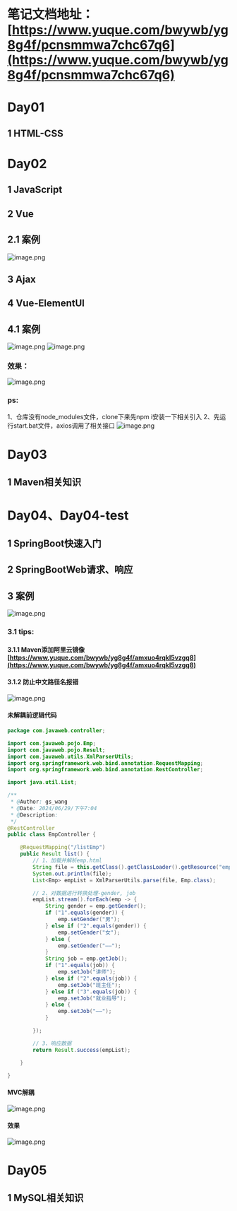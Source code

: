 # 笔记文档地址：[https://www.yuque.com/bwywb/yg8g4f/pcnsmmwa7chc67q6](https://www.yuque.com/bwywb/yg8g4f/pcnsmmwa7chc67q6)
# Day01
## 1 HTML-CSS
# Day02
## 1 JavaScript
## 2 Vue
## 2.1 案例
![image.png](https://cdn.nlark.com/yuque/0/2024/png/35244370/1719044025898-dd06b379-8ac9-415f-88ba-5221afe694ef.png#averageHue=%23faf9f8&clientId=u5a596626-61a7-4&from=paste&height=474&id=ykk85&originHeight=592&originWidth=1229&originalType=binary&ratio=1.25&rotation=0&showTitle=false&size=103906&status=done&style=none&taskId=u030dfa9d-f27c-4d9c-9626-c34485332bd&title=&width=983.2)
## 3 Ajax
## 4 Vue-ElementUI
## 4.1 案例
![image.png](https://cdn.nlark.com/yuque/0/2024/png/35244370/1719061520929-89489198-4060-4609-9187-27b89ebe2aa0.png#averageHue=%23f9f7f6&clientId=uddbcafc8-c6a8-4&from=paste&height=476&id=u4c2baca0&originHeight=595&originWidth=1202&originalType=binary&ratio=1.25&rotation=0&showTitle=false&size=160210&status=done&style=none&taskId=ub308404d-6da0-46dc-8ce1-92451945d96&title=&width=961.6)
![image.png](https://cdn.nlark.com/yuque/0/2024/png/35244370/1719061895172-7b7c82b4-0a76-440f-ad04-42a03b72edeb.png#averageHue=%23f9f5ed&clientId=uddbcafc8-c6a8-4&from=paste&height=478&id=u4bcbebca&originHeight=598&originWidth=1195&originalType=binary&ratio=1.25&rotation=0&showTitle=false&size=77047&status=done&style=none&taskId=ueab7cec3-2a31-47c6-8f04-9e33731d7e0&title=&width=956)
### 效果：
![image.png](https://cdn.nlark.com/yuque/0/2024/png/35244370/1719066435043-e2fc60e4-07fe-4be1-b294-b7546e61d75a.png#averageHue=%23fbfaf9&clientId=uc0aa0b06-cc87-4&from=paste&height=799&id=ud4d4505f&originHeight=999&originWidth=1911&originalType=binary&ratio=1.25&rotation=0&showTitle=false&size=186735&status=done&style=none&taskId=u4b2d2749-6c41-42b4-9d93-2628d77df4a&title=&width=1528.8)
### ps:
1、仓库没有node_modules文件，clone下来先npm i安装一下相关引入
2、先运行start.bat文件，axios调用了相关接口
![image.png](https://cdn.nlark.com/yuque/0/2024/png/35244370/1719067250246-5efbcd05-57f4-45dc-be89-4f562dd315ab.png#averageHue=%2321201f&clientId=uc0aa0b06-cc87-4&from=paste&height=152&id=udeba2d0b&originHeight=190&originWidth=874&originalType=binary&ratio=1.25&rotation=0&showTitle=false&size=19833&status=done&style=none&taskId=ufb52ce36-6be2-4283-924c-ea6e17af5e9&title=&width=699.2)
# Day03
## 1 Maven相关知识
# Day04、Day04-test
## 1 SpringBoot快速入门
## 2 SpringBootWeb请求、响应
## 3 案例
![image.png](https://cdn.nlark.com/yuque/0/2024/png/35244370/1719658499769-b2b8edce-449a-4a42-94c6-05445ce9ab0e.png#averageHue=%23f8f2f0&clientId=u5b6df6d4-e367-4&from=paste&height=487&id=uf4ceebe5&originHeight=609&originWidth=1261&originalType=binary&ratio=1.25&rotation=0&showTitle=false&size=170494&status=done&style=none&taskId=u60298639-5f19-4415-aceb-f3e61e0f4b9&title=&width=1008.8)
### 3.1 tips:
#### 3.1.1 Maven添加阿里云镜像[https://www.yuque.com/bwywb/yg8g4f/amxuo4rqkl5vzgq8](https://www.yuque.com/bwywb/yg8g4f/amxuo4rqkl5vzgq8)
#### 3.1.2 防止中文路径名报错
![image.png](https://cdn.nlark.com/yuque/0/2024/png/35244370/1719660839548-23b0b1fc-5bfe-4e36-a262-4364d1abf0bd.png#averageHue=%23282a2e&clientId=u34b0b673-2ac9-4&from=paste&height=539&id=ua7929a73&originHeight=674&originWidth=1920&originalType=binary&ratio=1.25&rotation=0&showTitle=false&size=181403&status=done&style=none&taskId=uea5be86b-6891-472d-aa35-190b3aeb5e8&title=&width=1536)
#### 未解耦前逻辑代码

```java
package com.javaweb.controller;

import com.javaweb.pojo.Emp;
import com.javaweb.pojo.Result;
import com.javaweb.utils.XmlParserUtils;
import org.springframework.web.bind.annotation.RequestMapping;
import org.springframework.web.bind.annotation.RestController;

import java.util.List;

/**
 * @Author: gs_wang
 * @Date: 2024/06/29/下午7:04
 * @Description:
 */
@RestController
public class EmpController {

    @RequestMapping("/listEmp")
    public Result list() {
        // 1、加载并解析emp.html
        String file = this.getClass().getClassLoader().getResource("emp.xml").getFile();
        System.out.println(file);
        List<Emp> empList = XmlParserUtils.parse(file, Emp.class);

        // 2、对数据进行转换处理-gender, job
        empList.stream().forEach(emp -> {
            String gender = emp.getGender();
            if ("1".equals(gender)) {
                emp.setGender("男");
            } else if ("2".equals(gender)) {
                emp.setGender("女");
            } else {
                emp.setGender("——");
            }
            String job = emp.getJob();
            if ("1".equals(job)) {
                emp.setJob("讲师");
            } else if ("2".equals(job)) {
                emp.setJob("班主任");
            } else if ("3".equals(job)) {
                emp.setJob("就业指导");
            } else {
                emp.setJob("——");
            }

        });

        // 3、响应数据
        return Result.success(empList);

    }

}

```
#### MVC解耦
![image.png](https://cdn.nlark.com/yuque/0/2024/png/35244370/1719664730161-471578f5-a771-4ab4-930c-34cdd329b874.png#averageHue=%232c2e32&clientId=u9a9b1079-76df-4&from=paste&height=566&id=uc1a895c0&originHeight=708&originWidth=735&originalType=binary&ratio=1.25&rotation=0&showTitle=false&size=63738&status=done&style=none&taskId=uc7cb4495-e0d8-4088-96d5-90cf915ec29&title=&width=588)
#### 效果
![image.png](https://cdn.nlark.com/yuque/0/2024/png/35244370/1719661313050-e3f62b4b-2172-4ae3-aed5-017cb8f5a0e5.png#averageHue=%23fbfafa&clientId=u34b0b673-2ac9-4&from=paste&height=620&id=u5592f3be&originHeight=775&originWidth=1920&originalType=binary&ratio=1.25&rotation=0&showTitle=false&size=103257&status=done&style=none&taskId=u401ed3aa-d97c-4ef1-b62a-b4125d09b51&title=&width=1536)
# Day05
## 1 MySQL相关知识

